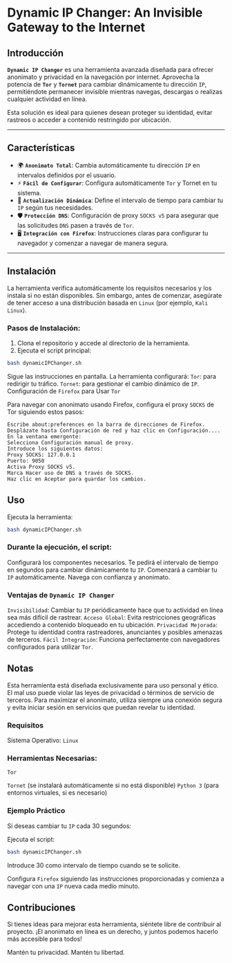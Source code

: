 # Dynamic IP Changer: An Invisible Gateway to the Internet

## Introducción

**`Dynamic IP Changer`** es una herramienta avanzada diseñada para ofrecer anonimato y privacidad en la navegación por internet. Aprovecha la potencia de **`Tor`** y **`Tornet`** para cambiar dinámicamente tu dirección `IP`, permitiéndote permanecer invisible mientras navegas, descargas o realizas cualquier actividad en línea.

Esta solución es ideal para quienes desean proteger su identidad, evitar rastreos o acceder a contenido restringido por ubicación.

---

## Características

- 🌍 **`Anonimato Total`**: Cambia automáticamente tu dirección `IP` en intervalos definidos por el usuario.
- ⚡ **`Fácil de Configurar`**: Configura automáticamente `Tor` y Tornet en tu sistema.
- 🔄 **`Actualización Dinámica`**: Define el intervalo de tiempo para cambiar tu `IP` según tus necesidades.
- 🛡️ **`Protección DNS`**: Configuración de proxy `SOCKS v5` para asegurar que las solicitudes `DNS` pasen a través de `Tor`.
- 🖥️ **`Integración con Firefox`**: Instrucciones claras para configurar tu navegador y comenzar a navegar de manera segura.

---

## Instalación

La herramienta verifica automáticamente los requisitos necesarios y los instala si no están disponibles. Sin embargo, antes de comenzar, asegúrate de tener acceso a una distribución basada en `Linux` (por ejemplo, `Kali Linux`).

### Pasos de Instalación:

1. Clona el repositorio y accede al directorio de la herramienta.
2. Ejecuta el script principal:

```bash
bash dynamicIPChanger.sh
```

Sigue las instrucciones en pantalla. La herramienta configurará:
`Tor`: para redirigir tu tráfico.
`Tornet`: para gestionar el cambio dinámico de `IP`.
Configuración de `Firefox` para Usar `Tor`

Para navegar con anonimato usando Firefox, configura el proxy `SOCKS` de Tor siguiendo estos pasos:

```
Escribe about:preferences en la barra de direcciones de Firefox.
Desplázate hasta Configuración de red y haz clic en Configuración....
En la ventana emergente:
Selecciona Configuración manual de proxy.
Introduce los siguientes datos:
Proxy SOCKS: 127.0.0.1
Puerto: 9050
Activa Proxy SOCKS v5.
Marca Hacer uso de DNS a través de SOCKS.
Haz clic en Aceptar para guardar los cambios.
```

## Uso

Ejecuta la herramienta:

```bash
bash dynamicIPChanger.sh
```

### Durante la ejecución, el script:

Configurará los componentes necesarios.
Te pedirá el intervalo de tiempo en segundos para cambiar dinámicamente tu `IP`.
Comenzará a cambiar tu `IP` automáticamente.
Navega con confianza y anonimato.

### Ventajas de `Dynamic IP Changer`

`Invisibilidad`: Cambiar tu `IP` periódicamente hace que tu actividad en línea sea más difícil de rastrear.
`Acceso Global`: Evita restricciones geográficas accediendo a contenido bloqueado en tu ubicación.
`Privacidad Mejorada`: Protege tu identidad contra rastreadores, anunciantes y posibles amenazas de terceros.
`Fácil Integración`: Funciona perfectamente con navegadores configurados para utilizar `Tor`.

## Notas

Esta herramienta está diseñada exclusivamente para uso personal y ético. El mal uso puede violar las leyes de privacidad o términos de servicio de terceros.
Para maximizar el anonimato, utiliza siempre una conexión segura y evita iniciar sesión en servicios que puedan revelar tu identidad.

### Requisitos

Sistema Operativo: `Linux`

### Herramientas Necesarias:

`Tor`

`Tornet` (se instalará automáticamente si no está disponible)
`Python 3` (para entornos virtuales, si es necesario)

### Ejemplo Práctico

Si deseas cambiar tu `IP` cada 30 segundos:

Ejecuta el script:

```bash
bash dynamicIPChanger.sh
```

Introduce 30 como intervalo de tiempo cuando se te solicite.

Configura `Firefox` siguiendo las instrucciones proporcionadas y comienza a navegar con una `IP` nueva cada medio minuto.

## Contribuciones

Si tienes ideas para mejorar esta herramienta, siéntete libre de contribuir al proyecto. ¡El anonimato en línea es un derecho, y juntos podemos hacerlo más accesible para todos!

Mantén tu privacidad. Mantén tu libertad.

